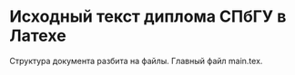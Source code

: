 # Исходный текст диплома СПбГУ в Латехе

Структура документа разбита на файлы. Главный файл main.tex.
